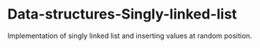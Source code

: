 # Data-structures-Singly-linked-list
Implementation of singly linked list and inserting values at random position.
